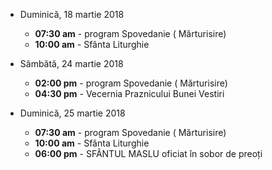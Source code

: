 

* <label>Duminică, 18 martie 2018</label>
  * **07:30 am** - program Spovedanie ( Mărturisire)
  * **10:00 am** - Sfânta Liturghie

* <label>Sâmbătă, 24 martie 2018</label>
  * **02:00 pm** - program Spovedanie ( Mărturisire)
  * **04:30 pm** - Vecernia Praznicului Bunei Vestiri

* <label>Duminică, 25 martie 2018</label>
  * **07:30 am** - program Spovedanie ( Mărturisire)
  * **10:00 am** - Sfânta Liturghie
  * **06:00 pm** - SFÂNTUL MASLU oficiat în sobor de preoți 



